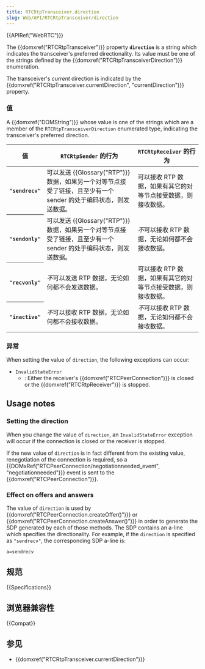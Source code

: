 ```yaml
---
title: RTCRtpTransceiver.direction
slug: Web/API/RTCRtpTransceiver/direction
---
```


{{APIRef("WebRTC")}}

The {{domxref("RTCRtpTransceiver")}} property **`direction`** is a string which indicates the transceiver's preferred directionality. Its value must be one of the strings defined by the {{domxref("RTCRtpTransceiverDirection")}} enumeration.

The transceiver's _current_ direction is indicated by the {{domxref("RTCRtpTransceiver.currentDirection", "currentDirection")}} property.

### 值

A {{domxref("DOMString")}} whose value is one of the strings which are a member of the `RTCRtpTransceiverDirection` enumerated type, indicating the transceiver's preferred direction.

<table class="standard-table">
  <thead>
    <tr>
      <th scope="row">值</th>
      <th scope="col"><code>RTCRtpSender</code> 的行为</th>
      <th scope="col"><code>RTCRtpReceiver</code> 的行为</th>
    </tr>
  </thead>
  <tbody>
    <tr>
      <th scope="row"><code>"sendrecv"</code></th>
      <td>
        可以发送 {{Glossary("RTP")}} 数据，如果另一个对等节点接受了链接，且至少有一个 sender 的处于编码状态，则发送数据。
      </td>
      <td>
        可以接收 RTP 数据，如果有其它的对等节点接受数据，则接收数据。
      </td>
    </tr>
    <tr>
      <th scope="row"><code>"sendonly"</code></th>
      <td>
        可以发送 {{Glossary("RTP")}} 数据，如果另一个对等节点接受了链接，且至少有一个 sender 的处于编码状态，则发送数据。
      </td>
      <td><em>不</em>可以接收 RTP 数据，无论如何都不会接收数据。</td>
    </tr>
    <tr>
      <th scope="row"><code>"recvonly"</code></th>
      <td><em>不</em>可以发送 RTP 数据，无论如何都不会发送数据。</td>
      <td>
        可以接收 RTP 数据，如果有其它的对等节点接受数据，则接收数据。
      </td>
    </tr>
    <tr>
      <th scope="row"><code>"inactive"</code></th>
      <td><em>不</em>可以接收 RTP 数据，无论如何都不会接收数据。</td>
      <td><em>不</em>可以接收 RTP 数据，无论如何都不会接收数据。</td>
    </tr>
  </tbody>
</table>

### 异常

When setting the value of `direction`, the following exceptions can occur:

- `InvalidStateError`
  - : Either the receiver's {{domxref("RTCPeerConnection")}} is closed or the {{domxref("RTCRtpReceiver")}} is stopped.

## Usage notes

### Setting the direction

When you change the value of `direction`, an `InvalidStateError` exception will occur if the connection is closed or the receiver is stopped.

If the new value of `direction` is in fact different from the existing value, renegotiation of the connection is required, so a {{DOMxRef("RTCPeerConnection/negotiationneeded_event", "negotiationneeded")}} event is sent to the {{domxref("RTCPeerConnection")}}.

### Effect on offers and answers

The value of `direction` is used by {{domxref("RTCPeerConnection.createOffer()")}} or {{domxref("RTCPeerConnection.createAnswer()")}} in order to generate the SDP generated by each of those methods. The SDP contains an a-line which specifies the directionality. For example, if the `direction` is specified as `"sendrecv"`, the corresponding SDP a-line is:

```plain
a=sendrecv
```

## 规范

{{Specifications}}

## 浏览器兼容性

{{Compat}}

## 参见

- {{domxref("RTCRtpTransceiver.currentDirection")}}
